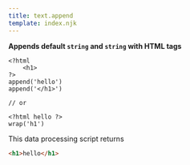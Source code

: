 ```yaml
---
title: text.append
template: index.njk
---
```


**Appends default `string` and `string` with HTML tags**

```dps
<?html
    <h1>
?>
append('hello')
append('</h1>')

// or

<?html hello ?>
wrap('h1')
```

This data processing script returns

```html
<h1>hello</h1>
```
